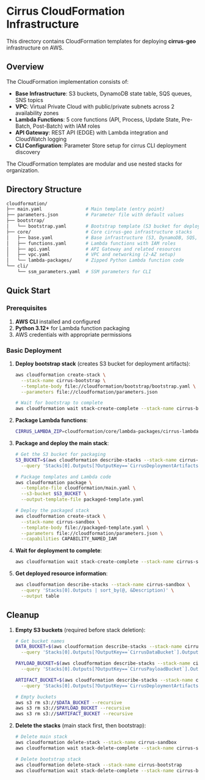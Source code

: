# Cirrus CloudFormation Infrastructure

This directory contains CloudFormation templates for deploying **cirrus-geo**
infrastructure on AWS.

## Overview

The CloudFormation implementation consists of:

- **Base Infrastructure**: S3 buckets, DynamoDB state table, SQS queues, SNS topics
- **VPC**: Virtual Private Cloud with public/private subnets across 2 availability zones
- **Lambda Functions**: 5 core functions (API, Process, Update State, Pre-Batch,
  Post-Batch) with IAM roles
- **API Gateway**: REST API (EDGE) with Lambda integration and CloudWatch logging
- **CLI Configuration**: Parameter Store setup for cirrus CLI deployment discovery

The CloudFormation templates are modular and use nested stacks for organization.

## Directory Structure

```bash
cloudformation/
├── main.yaml                # Main template (entry point)
├── parameters.json          # Parameter file with default values
├── bootstrap/
│   └── bootstrap.yaml       # Bootstrap template (S3 bucket for deployment artifacts)
├── core/                    # Core cirrus-geo infrastructure stacks
│   ├── base.yaml            # Base infrastructure (S3, DynamoDB, SQS, SNS)
│   ├── functions.yaml       # Lambda functions with IAM roles
│   ├── api.yaml             # API Gateway and related resources
│   ├── vpc.yaml             # VPC and networking (2-AZ setup)
│   └── lambda-packages/     # Zipped Python Lambda function code
└── cli/
    └── ssm_parameters.yaml  # SSM parameters for CLI
```

## Quick Start

### Prerequisites

1. **AWS CLI** installed and configured
2. **Python 3.12+** for Lambda function packaging
3. AWS credentials with appropriate permissions

### Basic Deployment

1. **Deploy bootstrap stack** (creates S3 bucket for deployment artifacts):

   ```bash
   aws cloudformation create-stack \
     --stack-name cirrus-bootstrap \
     --template-body file://cloudformation/bootstrap/bootstrap.yaml \
     --parameters file://cloudformation/parameters.json

   # Wait for bootstrap to complete
   aws cloudformation wait stack-create-complete --stack-name cirrus-bootstrap
   ```

2. **Package Lambda functions**:

   ```bash
   CIRRUS_LAMBDA_ZIP=cloudformation/core/lambda-packages/cirrus-lambda-dist.zip ./bin/build-lambda-dist.bash
   ```

3. **Package and deploy the main stack**:

   ```bash
   # Get the S3 bucket for packaging
   S3_BUCKET=$(aws cloudformation describe-stacks --stack-name cirrus-bootstrap \
     --query 'Stacks[0].Outputs[?OutputKey==`CirrusDeploymentArtifactsBucket`].OutputValue' --output text)

   # Package templates and Lambda code
   aws cloudformation package \
     --template-file cloudformation/main.yaml \
     --s3-bucket $S3_BUCKET \
     --output-template-file packaged-template.yaml

   # Deploy the packaged stack
   aws cloudformation create-stack \
     --stack-name cirrus-sandbox \
     --template-body file://packaged-template.yaml \
     --parameters file://cloudformation/parameters.json \
     --capabilities CAPABILITY_NAMED_IAM
   ```

4. **Wait for deployment to complete**:

   ```bash
   aws cloudformation wait stack-create-complete --stack-name cirrus-sandbox
   ```

5. **Get deployed resource information**:

   ```bash
   aws cloudformation describe-stacks --stack-name cirrus-sandbox \
     --query 'Stacks[0].Outputs | sort_by(@, &Description)' \
     --output table
   ```

## Cleanup

1. **Empty S3 buckets** (required before stack deletion):

   ```bash
   # Get bucket names
   DATA_BUCKET=$(aws cloudformation describe-stacks --stack-name cirrus-sandbox \
     --query 'Stacks[0].Outputs[?OutputKey==`CirrusDataBucket`].OutputValue' --output text)

   PAYLOAD_BUCKET=$(aws cloudformation describe-stacks --stack-name cirrus-sandbox \
     --query 'Stacks[0].Outputs[?OutputKey==`CirrusPayloadBucket`].OutputValue' --output text)

   ARTIFACT_BUCKET=$(aws cloudformation describe-stacks --stack-name cirrus-bootstrap \
     --query 'Stacks[0].Outputs[?OutputKey==`CirrusDeploymentArtifactsBucket`].OutputValue' --output text)

   # Empty buckets
   aws s3 rm s3://$DATA_BUCKET --recursive
   aws s3 rm s3://$PAYLOAD_BUCKET --recursive
   aws s3 rm s3://$ARTIFACT_BUCKET --recursive
   ```

2. **Delete the stacks** (main stack first, then bootstrap):

   ```bash
   # Delete main stack
   aws cloudformation delete-stack --stack-name cirrus-sandbox
   aws cloudformation wait stack-delete-complete --stack-name cirrus-sandbox

   # Delete bootstrap stack
   aws cloudformation delete-stack --stack-name cirrus-bootstrap
   aws cloudformation wait stack-delete-complete --stack-name cirrus-bootstrap
   ```
